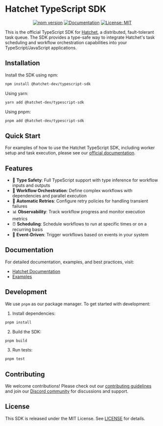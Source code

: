 # Hatchet TypeScript SDK

<div align="center">

[![npm version](https://badge.fury.io/js/@hatchet-dev%2Ftypescript-sdk.svg)](https://badge.fury.io/js/@hatchet-dev%2Ftypescript-sdk)
[![Documentation](https://img.shields.io/badge/docs-hatchet.run-blue)](https://docs.hatchet.run)
[![License: MIT](https://img.shields.io/badge/License-MIT-purple.svg)](https://opensource.org/licenses/MIT)

</div>

This is the official TypeScript SDK for [Hatchet](https://hatchet.run), a distributed, fault-tolerant task queue. The SDK provides a type-safe way to integrate Hatchet's task scheduling and workflow orchestration capabilities into your TypeScript/JavaScript applications.

## Installation

Install the SDK using npm:

```bash
npm install @hatchet-dev/typescript-sdk
```

Using yarn:

```bash
yarn add @hatchet-dev/typescript-sdk
```

Using pnpm:

```bash
pnpm add @hatchet-dev/typescript-sdk
```

## Quick Start

For examples of how to use the Hatchet TypeScript SDK, including worker setup and task execution, please see our [official documentation](https://docs.hatchet.run/home/setup).

## Features

- 📝 **Type Safety**: Full TypeScript support with type inference for workflow inputs and outputs
- 🔄 **Workflow Orchestration**: Define complex workflows with dependencies and parallel execution
- 🔁 **Automatic Retries**: Configure retry policies for handling transient failures
- 📊 **Observability**: Track workflow progress and monitor execution metrics
- ⏰ **Scheduling**: Schedule workflows to run at specific times or on a recurring basis
- 🔄 **Event-Driven**: Trigger workflows based on events in your system

## Documentation

For detailed documentation, examples, and best practices, visit:
- [Hatchet Documentation](https://docs.hatchet.run)
- [Examples](https://github.com/hatchet-dev/hatchet/tree/main/sdks/typescript/src/v1/examples)

## Development

We use `pnpm` as our package manager. To get started with development:

1. Install dependencies:
```bash
pnpm install
```

2. Build the SDK:
```bash
pnpm build
```

3. Run tests:
```bash
pnpm test
```

## Contributing

We welcome contributions! Please check out our [contributing guidelines](https://docs.hatchet.run/contributing) and join our [Discord community](https://hatchet.run/discord) for discussions and support.

## License

This SDK is released under the MIT License. See [LICENSE](https://github.com/hatchet-dev/hatchet/blob/main/LICENSE) for details.
